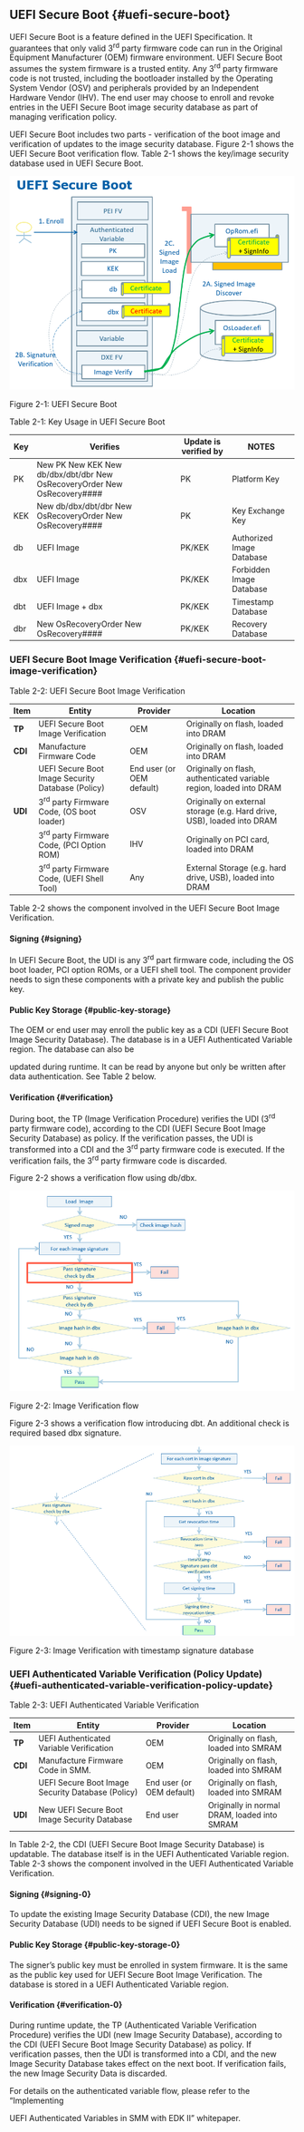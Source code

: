 <!--- @file
  uefi-secure-boot.md for Understanding the UEFI Secure Boot Chain

  Copyright (c) 2019, Intel Corporation. All rights reserved.<BR>

  Redistribution and use in source (original document form) and 'compiled'
  forms (converted to PDF, epub, HTML and other formats) with or without
  modification, are permitted provided that the following conditions are met:

  1) Redistributions of source code (original document form) must retain the
     above copyright notice, this list of conditions and the following
     disclaimer as the first lines of this file unmodified.

  2) Redistributions in compiled form (transformed to other DTDs, converted to
     PDF, epub, HTML and other formats) must reproduce the above copyright
     notice, this list of conditions and the following disclaimer in the
     documentation and/or other materials provided with the distribution.

  THIS DOCUMENTATION IS PROVIDED BY TIANOCORE PROJECT "AS IS" AND ANY EXPRESS OR
  IMPLIED WARRANTIES, INCLUDING, BUT NOT LIMITED TO, THE IMPLIED WARRANTIES OF
  MERCHANTABILITY AND FITNESS FOR A PARTICULAR PURPOSE ARE DISCLAIMED. IN NO
  EVENT SHALL TIANOCORE PROJECT  BE LIABLE FOR ANY DIRECT, INDIRECT, INCIDENTAL,
  SPECIAL, EXEMPLARY, OR CONSEQUENTIAL DAMAGES (INCLUDING, BUT NOT LIMITED TO,
  PROCUREMENT OF SUBSTITUTE GOODS OR SERVICES; LOSS OF USE, DATA, OR PROFITS;
  OR BUSINESS INTERRUPTION) HOWEVER CAUSED AND ON ANY THEORY OF LIABILITY,
  WHETHER IN CONTRACT, STRICT LIABILITY, OR TORT (INCLUDING NEGLIGENCE OR
  OTHERWISE) ARISING IN ANY WAY OUT OF THE USE OF THIS DOCUMENTATION, EVEN IF
  ADVISED OF THE POSSIBILITY OF SUCH DAMAGE.

-->

## UEFI Secure Boot {#uefi-secure-boot}

UEFI Secure Boot is a feature defined in the UEFI Specification. It guarantees that only valid 3<sup>rd</sup> party firmware code can run in the Original Equipment Manufacturer (OEM) firmware environment. UEFI Secure Boot assumes the system firmware is a trusted entity. Any 3<sup>rd</sup> party firmware code is not trusted, including the bootloader installed by the Operating System Vendor (OSV) and peripherals provided by an Independent Hardware Vendor (IHV). The end user may choose to enroll and revoke entries in the UEFI Secure Boot image security database as part of managing verification policy.

UEFI Secure Boot includes two parts - verification of the boot image and verification of updates to the image security database. Figure 2-1 shows the UEFI Secure Boot verification flow. Table 2-1 shows the key/image security database used in UEFI Secure Boot.

![](media/image2.png)

Figure 2-1: UEFI Secure Boot

Table 2-1: Key Usage in UEFI Secure Boot

| **Key** | **Verifies** | **Update is verified by** | **NOTES** |
| --- | --- | --- | --- |
| PK | New PK New KEK New db/dbx/dbt/dbr New OsRecoveryOrder New OsRecovery#### | PK | Platform Key |
| KEK | New db/dbx/dbt/dbr New OsRecoveryOrder New OsRecovery#### | PK | Key Exchange Key |
| db | UEFI Image | PK/KEK | Authorized Image Database |
| dbx | UEFI Image | PK/KEK | Forbidden Image Database |
| dbt | UEFI Image + dbx | PK/KEK | Timestamp Database |
| dbr | New OsRecoveryOrder New OsRecovery#### | PK/KEK | Recovery Database |

### UEFI Secure Boot Image Verification {#uefi-secure-boot-image-verification}

Table 2-2: UEFI Secure Boot Image Verification

| **Item** | **Entity** | **Provider** | **Location** |
| --- | --- | --- | --- |
| **TP** | UEFI Secure Boot Image Verification | OEM | Originally on flash, loaded into DRAM |
| **CDI** | Manufacture Firmware Code | OEM | Originally on flash, loaded into DRAM |
|  | UEFI Secure Boot Image Security Database (Policy) | End user (or OEM default) | Originally on flash, authenticated variable region, loaded into DRAM |
| **UDI** | 3<sup>rd</sup> party Firmware Code, (OS boot loader) | OSV | Originally on external storage (e.g. Hard drive, USB), loaded into DRAM |
|  | 3<sup>rd</sup> party Firmware Code, (PCI Option ROM) | IHV | Originally on PCI card, loaded into DRAM |
|  | 3<sup>rd</sup> party Firmware Code, (UEFI Shell Tool) | Any | External Storage (e.g. hard drive, USB), loaded into DRAM |

Table 2-2 shows the component involved in the UEFI Secure Boot Image Verification.

#### Signing {#signing}

In UEFI Secure Boot, the UDI is any 3<sup>rd</sup> part firmware code, including the OS boot loader, PCI option ROMs, or a UEFI shell tool. The component provider needs to sign these components with a private key and publish the public key.

#### Public Key Storage {#public-key-storage}

The OEM or end user may enroll the public key as a CDI (UEFI Secure Boot Image Security Database). The database is in a UEFI Authenticated Variable region. The database can also be

updated during runtime. It can be read by anyone but only be written after data authentication. See Table 2 below.

#### Verification {#verification}

During boot, the TP (Image Verification Procedure) verifies the UDI (3<sup>rd</sup> party firmware code), according to the CDI (UEFI Secure Boot Image Security Database) as policy. If the verification passes, the UDI is transformed into a CDI and the 3<sup>rd</sup> party firmware code is executed. If the verification fails, the 3<sup>rd</sup> party firmware code is discarded.

Figure 2-2 shows a verification flow using db/dbx.

![](media/image3.png)

Figure 2-2: Image Verification flow

Figure 2-3 shows a verification flow introducing dbt. An additional check is required based dbx signature.

![](media/image4.png)

Figure 2-3: Image Verification with timestamp signature database

### UEFI Authenticated Variable Verification (Policy Update) {#uefi-authenticated-variable-verification-policy-update}

Table 2-3: UEFI Authenticated Variable Verification

| **Item** | **Entity** | **Provider** | **Location** |
| --- | --- | --- | --- |
| **TP** | UEFI Authenticated Variable Verification | OEM | Originally on flash, loaded into SMRAM |
| **CDI** | Manufacture Firmware Code in SMM. | OEM | Originally on flash, loaded into SMRAM |
|  | UEFI Secure Boot Image Security Database (Policy) | End user (or OEM default) | Originally on flash, loaded into SMRAM |
| **UDI** | New UEFI Secure Boot Image Security Database | End user | Originally in normal DRAM, loaded into SMRAM |

In Table 2-2, the CDI (UEFI Secure Boot Image Security Database) is updatable. The database itself is in the UEFI Authenticated Variable region. Table 2-3 shows the component involved in the UEFI Authenticated Variable Verification.

#### Signing {#signing-0}

To update the existing Image Security Database (CDI), the new Image Security Database (UDI) needs to be signed if UEFI Secure Boot is enabled.

#### Public Key Storage {#public-key-storage-0}

The signer’s public key must be enrolled in system firmware. It is the same as the public key used for UEFI Secure Boot Image Verification. The database is stored in a UEFI Authenticated Variable region.

#### Verification {#verification-0}

During runtime update, the TP (Authenticated Variable Verification Procedure) verifies the UDI (new Image Security Database), according to the CDI (UEFI Secure Boot Image Security Database) as policy. If verification passes, then the UDI is transformed into a CDI, and the new Image Security Database takes effect on the next boot. If verification fails, the new Image Security Data is discarded.

For details on the authenticated variable flow, please refer to the “Implementing

UEFI Authenticated Variables in SMM with EDK II” whitepaper.